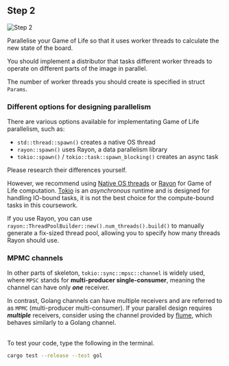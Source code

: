<!--@include: index.md-->
#

## Step 2

![Step 2](/assets/cw_diagrams-Parallel_2.png)

Parallelise your Game of Life so that it uses worker threads to calculate the new state of the board.

You should implement a distributor that tasks different worker threads to operate on different parts of the image in parallel.

The number of worker threads you should create is specified in struct `Params`.

### Different options for designing parallelism

There are various options available for implementating Game of Life parallelism, such as:

- `std::thread::spawn()` creates a native OS thread
- `rayon::spawn()` uses Rayon, a data parallelism library
- `tokio::spawn()` / `tokio::task::spawn_blocking()` creates an async task

Please research their differences yourself.

However, we recommend using [Native OS threads](https://doc.rust-lang.org/std/thread/) or [Rayon](https://crates.io/crates/rayon) for Game of Life computation.
[Tokio](https://tokio.rs/) is an *asynchronous* runtime and is designed for handling IO-bound tasks, it is not the best choice for the compute-bound tasks in this coursework.

If you use Rayon, you can use `rayon::ThreadPoolBuilder::new().num_threads().build()` to manually generate a fix-sized thread pool,
allowing you to specify how many threads Rayon should use.

### MPMC channels

In other parts of skeleton, `tokio::sync::mpsc::channel` is widely used, where `MPSC` stands for **multi-producer single-consumer**, meaning the channel can have only ***one*** receiver.

In contrast, Golang channels can have multiple receivers and are referred to as `MPMC` (multi-producer multi-consumer).
If your parallel design requires ***multiple*** receivers, consider using the channel provided by [flume](https://crates.io/crates/flume),
which behaves similarly to a Golang channel.

\
To test your code, type the following in the terminal.

``` bash
cargo test --release --test gol
```

